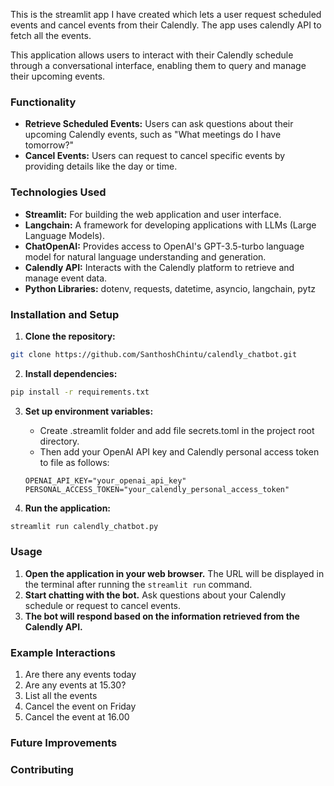 
This is the streamlit app I have created which lets a user request scheduled events and cancel events from their Calendly. The app uses calendly API to fetch all the events.

This application allows users to interact with their Calendly schedule through a conversational interface, enabling them to query and manage their upcoming events.

### Functionality

* **Retrieve Scheduled Events:** Users can ask questions about their upcoming Calendly events, such as "What meetings do I have tomorrow?"
* **Cancel Events:** Users can request to cancel specific events by providing details like the day or time.

### Technologies Used

* **Streamlit:**  For building the web application and user interface.
* **Langchain:** A framework for developing applications with LLMs (Large Language Models).
* **ChatOpenAI:** Provides access to OpenAI's GPT-3.5-turbo language model for natural language understanding and generation.
* **Calendly API:** Interacts with the Calendly platform to retrieve and manage event data.
* **Python Libraries:** dotenv, requests, datetime, asyncio, langchain, pytz

### Installation and Setup

1. **Clone the repository:**
```bash
git clone https://github.com/SanthoshChintu/calendly_chatbot.git
```
2. **Install dependencies:** 
```bash
pip install -r requirements.txt
```
3. **Set up environment variables:**
   * Create .streamlit folder and add file secrets.toml in the project root directory.
   * Then add your OpenAI API key and Calendly personal access token to file as follows:
   ```
   OPENAI_API_KEY="your_openai_api_key"
   PERSONAL_ACCESS_TOKEN="your_calendly_personal_access_token"
   ```

4. **Run the application:**
```bash
streamlit run calendly_chatbot.py
```

### Usage

1. **Open the application in your web browser.** The URL will be displayed in the terminal after running the `streamlit run` command.
2. **Start chatting with the bot.** Ask questions about your Calendly schedule or request to cancel events.
3. **The bot will respond based on the information retrieved from the Calendly API.** 

### Example Interactions
1. Are there any events today
2. Are any events at 15.30?
3. List all the events
4. Cancel the event on Friday
5. Cancel the event at 16.00

### Future Improvements

### Contributing
